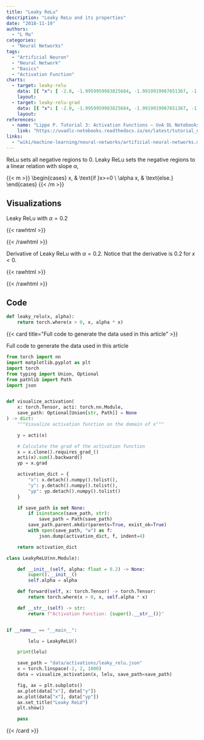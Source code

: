 ```yaml
---
title: "Leaky ReLu"
description: "Leaky ReLu and its properties"
date: "2018-11-19"
authors:
  - "L Ma"
categories:
  - "Neural Networks"
tags:
  - "Artificial Neuron"
  - "Neural Network"
  - "Basics"
  - "Activation Function"
charts:
  - target: leaky-relu
    data: [{ "x": [ -2.0, -1.9959959983825684, -1.9919919967651367, -1.987987995147705, -1.9839839935302734, -1.9799799919128418, -1.9759759902954102, -1.9719719886779785, -1.9679679870605469, -1.9639639854431152, -1.9599599838256836, -1.955955982208252, -1.9519519805908203, -1.9479479789733887, -1.943943977355957, -1.9399399757385254, -1.9359359741210938, -1.931931972503662, -1.9279279708862305, -1.9239239692687988, -1.9199199676513672, -1.9159159660339355, -1.911911964416504, -1.9079079627990723, -1.9039039611816406, -1.899899959564209, -1.8958959579467773, -1.8918919563293457, -1.887887954711914, -1.8838839530944824, -1.8798799514770508, -1.8758759498596191, -1.871871829032898, -1.8678678274154663, -1.8638638257980347, -1.859859824180603, -1.8558558225631714, -1.8518518209457397, -1.847847819328308, -1.8438438177108765, -1.8398398160934448, -1.8358358144760132, -1.8318318128585815, -1.82782781124115, -1.8238238096237183, -1.8198198080062866, -1.815815806388855, -1.8118118047714233, -1.8078078031539917, -1.80380380153656, -1.7997997999191284, -1.7957957983016968, -1.7917917966842651, -1.7877877950668335, -1.7837837934494019, -1.7797797918319702, -1.7757757902145386, -1.771771788597107, -1.7677677869796753, -1.7637637853622437, -1.759759783744812, -1.7557557821273804, -1.7517517805099487, -1.747747778892517, -1.7437437772750854, -1.7397397756576538, -1.7357357740402222, -1.7317317724227905, -1.7277277708053589, -1.7237237691879272, -1.7197197675704956, -1.715715765953064, -1.7117116451263428, -1.7077076435089111, -1.7037036418914795, -1.6996996402740479, -1.6956956386566162, -1.6916916370391846, -1.687687635421753, -1.6836836338043213, -1.6796796321868896, -1.675675630569458, -1.6716716289520264, -1.6676676273345947, -1.663663625717163, -1.6596596240997314, -1.6556556224822998, -1.6516516208648682, -1.6476476192474365, -1.6436436176300049, -1.6396396160125732, -1.6356356143951416, -1.63163161277771, -1.6276276111602783, -1.6236236095428467, -1.619619607925415, -1.6156156063079834, -1.6116116046905518, -1.6076076030731201, -1.6036036014556885, -1.5995995998382568, -1.5955955982208252, -1.5915915966033936, -1.587587594985962, -1.5835835933685303, -1.5795795917510986, -1.575575590133667, -1.5715715885162354, -1.5675675868988037, -1.563563585281372, -1.5595595836639404, -1.5555555820465088, -1.5515515804290771, -1.5475475788116455, -1.5435435771942139, -1.5395395755767822, -1.5355355739593506, -1.531531572341919, -1.5275275707244873, -1.5235235691070557, -1.519519567489624, -1.5155155658721924, -1.5115115642547607, -1.507507562637329, -1.5035035610198975, -1.4994995594024658, -1.4954955577850342, -1.4914915561676025, -1.487487554550171, -1.4834835529327393, -1.4794795513153076, -1.475475549697876, -1.4714715480804443, -1.4674675464630127, -1.463463544845581, -1.4594595432281494, -1.4554555416107178, -1.4514515399932861, -1.4474475383758545, -1.4434435367584229, -1.4394395351409912, -1.4354355335235596, -1.431431531906128, -1.4274275302886963, -1.423423409461975, -1.4194194078445435, -1.4154154062271118, -1.4114114046096802, -1.4074074029922485, -1.403403401374817, -1.3993993997573853, -1.3953953981399536, -1.391391396522522, -1.3873873949050903, -1.3833833932876587, -1.379379391670227, -1.3753753900527954, -1.3713713884353638, -1.3673673868179321, -1.3633633852005005, -1.3593593835830688, -1.3553553819656372, -1.3513513803482056, -1.347347378730774, -1.3433433771133423, -1.3393393754959106, -1.335335373878479, -1.3313313722610474, -1.3273272514343262, -1.3233232498168945, -1.319319248199463, -1.3153152465820312, -1.3113112449645996, -1.307307243347168, -1.3033032417297363, -1.2992992401123047, -1.295295238494873, -1.2912912368774414, -1.2872872352600098, -1.2832832336425781, -1.2792792320251465, -1.2752752304077148, -1.2712712287902832, -1.2672672271728516, -1.26326322555542, -1.2592592239379883, -1.2552552223205566, -1.251251220703125, -1.2472472190856934, -1.2432432174682617, -1.23923921585083, -1.2352352142333984, -1.2312312126159668, -1.2272272109985352, -1.2232232093811035, -1.2192192077636719, -1.2152152061462402, -1.2112112045288086, -1.207207202911377, -1.2032032012939453, -1.1991991996765137, -1.195195198059082, -1.1911911964416504, -1.1871871948242188, -1.183183193206787, -1.1791791915893555, -1.1751751899719238, -1.1711711883544922, -1.1671671867370605, -1.163163185119629, -1.1591591835021973, -1.1551551818847656, -1.151151180267334, -1.1471471786499023, -1.1431431770324707, -1.139139175415039, -1.1351351737976074, -1.1311311721801758, -1.1271271705627441, -1.1231231689453125, -1.1191191673278809, -1.1151151657104492, -1.1111111640930176, -1.107107162475586, -1.1031031608581543, -1.0990991592407227, -1.095095157623291, -1.0910911560058594, -1.0870871543884277, -1.083083152770996, -1.0790791511535645, -1.0750751495361328, -1.0710711479187012, -1.0670671463012695, -1.063063144683838, -1.0590591430664062, -1.0550551414489746, -1.051051139831543, -1.0470471382141113, -1.0430431365966797, -1.039039134979248, -1.0350351333618164, -1.0310311317443848, -1.0270271301269531, -1.0230231285095215, -1.0190191268920898, -1.0150151252746582, -1.0110111236572266, -1.0070070028305054, -1.0030030012130737, -0.9989989995956421, -0.9949949979782104, -0.9909909963607788, -0.9869869947433472, -0.9829829931259155, -0.9789789915084839, -0.9749749898910522, -0.9709709882736206, -0.966966986656189, -0.9629629850387573, -0.9589589834213257, -0.954954981803894, -0.9509509801864624, -0.9469469785690308, -0.9429429769515991, -0.9389389753341675, -0.9349349737167358, -0.9309309720993042, -0.9269269704818726, -0.9229229688644409, -0.9189189672470093, -0.9149149656295776, -0.910910964012146, -0.9069069623947144, -0.9029029607772827, -0.8988989591598511, -0.8948949575424194, -0.8908909559249878, -0.8868869543075562, -0.8828829526901245, -0.8788789510726929, -0.8748749494552612, -0.8708709478378296, -0.866866946220398, -0.8628629446029663, -0.8588589429855347, -0.854854941368103, -0.8508509397506714, -0.8468468189239502, -0.8428428173065186, -0.8388388156890869, -0.8348348140716553, -0.8308308124542236, -0.826826810836792, -0.8228228092193604, -0.8188188076019287, -0.8148148059844971, -0.8108108043670654, -0.8068068027496338, -0.8028028011322021, -0.7987987995147705, -0.7947947978973389, -0.7907907962799072, -0.7867867946624756, -0.782782793045044, -0.7787787914276123, -0.7747747898101807, -0.770770788192749, -0.7667667865753174, -0.7627627849578857, -0.7587587833404541, -0.7547547817230225, -0.7507507801055908, -0.7467467784881592, -0.7427427768707275, -0.7387387752532959, -0.7347347736358643, -0.7307307720184326, -0.726726770401001, -0.7227227687835693, -0.7187187671661377, -0.714714765548706, -0.7107107639312744, -0.7067067623138428, -0.7027027606964111, -0.6986987590789795, -0.6946947574615479, -0.6906907558441162, -0.6866867542266846, -0.6826827526092529, -0.6786787509918213, -0.6746747493743896, -0.670670747756958, -0.6666667461395264, -0.6626627445220947, -0.6586587429046631, -0.6546546220779419, -0.6506506204605103, -0.6466466188430786, -0.642642617225647, -0.6386386156082153, -0.6346346139907837, -0.630630612373352, -0.6266266107559204, -0.6226226091384888, -0.6186186075210571, -0.6146146059036255, -0.6106106042861938, -0.6066066026687622, -0.6026026010513306, -0.5985985994338989, -0.5945945978164673, -0.5905905961990356, -0.586586594581604, -0.5825825929641724, -0.5785785913467407, -0.5745745897293091, -0.5705705881118774, -0.5665665864944458, -0.5625625848770142, -0.5585585832595825, -0.5545545816421509, -0.5505505800247192, -0.5465465784072876, -0.542542576789856, -0.5385385751724243, -0.5345345735549927, -0.530530571937561, -0.5265265703201294, -0.5225225687026978, -0.5185185670852661, -0.5145145654678345, -0.5105105638504028, -0.5065065622329712, -0.5025025606155396, -0.4984985291957855, -0.49449455738067627, -0.49049055576324463, -0.486486554145813, -0.48248255252838135, -0.4784785509109497, -0.47447454929351807, -0.4704705476760864, -0.4664665162563324, -0.4624624252319336, -0.45845842361450195, -0.4544544219970703, -0.45045042037963867, -0.44644641876220703, -0.4424424171447754, -0.43843841552734375, -0.4344343841075897, -0.43043041229248047, -0.42642641067504883, -0.4224224090576172, -0.41841840744018555, -0.4144144058227539, -0.41041040420532227, -0.4064064025878906, -0.4024023711681366, -0.39839839935302734, -0.3943943977355957, -0.39039039611816406, -0.3863863945007324, -0.3823823928833008, -0.37837839126586914, -0.3743743896484375, -0.37037035822868347, -0.3663663864135742, -0.3623623847961426, -0.35835838317871094, -0.3543543815612793, -0.35035037994384766, -0.346346378326416, -0.3423423767089844, -0.33833834528923035, -0.3343343734741211, -0.33033037185668945, -0.3263263702392578, -0.32232236862182617, -0.31831836700439453, -0.3143143653869629, -0.31031036376953125, -0.3063063323497772, -0.30230236053466797, -0.29829835891723633, -0.2942943572998047, -0.29029035568237305, -0.2862863540649414, -0.28228235244750977, -0.2782783508300781, -0.2742743194103241, -0.27027034759521484, -0.2662663459777832, -0.26226234436035156, -0.2582583427429199, -0.2542543411254883, -0.25025033950805664, -0.2462463229894638, -0.24224232137203217, -0.23823821544647217, -0.23423421382904053, -0.2302302122116089, -0.22622621059417725, -0.2222221940755844, -0.21821819245815277, -0.21421419084072113, -0.2102101892232895, -0.20620620250701904, -0.2022022008895874, -0.19819819927215576, -0.19419419765472412, -0.1901901811361313, -0.18618617951869965, -0.182182177901268, -0.17817817628383636, -0.17417418956756592, -0.17017018795013428, -0.16616618633270264, -0.162162184715271, -0.15815816819667816, -0.15415416657924652, -0.15015016496181488, -0.14614616334438324, -0.1421421766281128, -0.13813817501068115, -0.1341341733932495, -0.13013017177581787, -0.12612615525722504, -0.1221221536397934, -0.11811815202236176, -0.11411415040493011, -0.11011016368865967, -0.10610616207122803, -0.10210215300321579, -0.09809815138578415, -0.09409414976835251, -0.09009014070034027, -0.08608613908290863, -0.08208213746547699, -0.07807815074920654, -0.0740741491317749, -0.07007014006376266, -0.06606613844633102, -0.062062136828899384, -0.058058131486177444, -0.054054126143455505, -0.050050124526023865, -0.04604601860046387, -0.04204201325774193, -0.03803801164031029, -0.03403400629758835, -0.03003000281751156, -0.02602599933743477, -0.02202199399471283, -0.01801799051463604, -0.014014005661010742, -0.010010002180933952, -0.006005997769534588, -0.0020019933581352234, 0.0020020101219415665, 0.006006013602018356, 0.010010018944740295, 0.014014022424817085, 0.018018007278442383, 0.022022010758519173, 0.026026014238595963, 0.0300300195813179, 0.03403402119874954, 0.03803802654147148, 0.04204203188419342, 0.04604603350162506, 0.05005002021789551, 0.05405402556061745, 0.05805802717804909, 0.06206203252077103, 0.06606603413820267, 0.0700700432062149, 0.07407404482364655, 0.07807804644107819, 0.08208215236663818, 0.08608615398406982, 0.09009016305208206, 0.0940941646695137, 0.09809816628694534, 0.10210217535495758, 0.10610617697238922, 0.11011017858982086, 0.11411416530609131, 0.11811816692352295, 0.12212217599153519, 0.12612617015838623, 0.13013018667697906, 0.1341341882944107, 0.13813818991184235, 0.142142191529274, 0.14614617824554443, 0.15015017986297607, 0.15415418148040771, 0.15815818309783936, 0.1621621996164322, 0.16616620123386383, 0.17017020285129547, 0.1741742044687271, 0.17817819118499756, 0.1821821928024292, 0.18618619441986084, 0.19019019603729248, 0.19419421255588531, 0.19819821417331696, 0.2022022157907486, 0.20620621740818024, 0.21021020412445068, 0.21421420574188232, 0.21821820735931396, 0.2222222089767456, 0.22622622549533844, 0.23023022711277008, 0.23423422873020172, 0.23823823034763336, 0.2422422170639038, 0.24624621868133545, 0.2502502202987671, 0.25425422191619873, 0.25825822353363037, 0.262262225151062, 0.26626622676849365, 0.2702702581882477, 0.2742743492126465, 0.2782783508300781, 0.28228235244750977, 0.2862863540649414, 0.29029035568237305, 0.2942943572998047, 0.29829835891723633, 0.30230239033699036, 0.3063063621520996, 0.31031036376953125, 0.3143143653869629, 0.31831836700439453, 0.32232236862182617, 0.3263263702392578, 0.33033037185668945, 0.3343344032764435, 0.33833837509155273, 0.3423423767089844, 0.346346378326416, 0.35035037994384766, 0.3543543815612793, 0.35835838317871094, 0.3623623847961426, 0.3663664162158966, 0.37037038803100586, 0.3743743896484375, 0.37837839126586914, 0.3823823928833008, 0.3863863945007324, 0.39039039611816406, 0.3943943977355957, 0.39839842915534973, 0.402402400970459, 0.4064064025878906, 0.41041040420532227, 0.4144144058227539, 0.41841840744018555, 0.4224224090576172, 0.42642641067504883, 0.43043044209480286, 0.4344344139099121, 0.43843841552734375, 0.4424424171447754, 0.44644641876220703, 0.45045042037963867, 0.4544544219970703, 0.45845842361450195, 0.462462455034256, 0.4664665460586548, 0.4704705476760864, 0.47447454929351807, 0.4784785509109497, 0.48248255252838135, 0.486486554145813, 0.49049055576324463, 0.49449458718299866, 0.4984985589981079, 0.5025025606155396, 0.5065065622329712, 0.5105105638504028, 0.5145145654678345, 0.5185185670852661, 0.5225225687026978, 0.5265265703201294, 0.530530571937561, 0.5345345735549927, 0.5385385751724243, 0.542542576789856, 0.5465465784072876, 0.5505505800247192, 0.5545545816421509, 0.5585585832595825, 0.5625625848770142, 0.5665665864944458, 0.5705705881118774, 0.5745745897293091, 0.5785785913467407, 0.5825825929641724, 0.586586594581604, 0.5905905961990356, 0.5945945978164673, 0.5985985994338989, 0.6026026010513306, 0.6066066026687622, 0.6106106042861938, 0.6146146059036255, 0.6186186075210571, 0.6226226091384888, 0.6266266107559204, 0.630630612373352, 0.6346346139907837, 0.6386386156082153, 0.642642617225647, 0.6466466188430786, 0.6506506204605103, 0.6546546220779419, 0.6586586236953735, 0.6626626253128052, 0.6666666269302368, 0.6706706285476685, 0.6746746301651001, 0.6786786317825317, 0.6826826333999634, 0.686686635017395, 0.6906907558441162, 0.6946947574615479, 0.6986987590789795, 0.7027027606964111, 0.7067067623138428, 0.7107107639312744, 0.714714765548706, 0.7187187671661377, 0.7227227687835693, 0.726726770401001, 0.7307307720184326, 0.7347347736358643, 0.7387387752532959, 0.7427427768707275, 0.7467467784881592, 0.7507507801055908, 0.7547547817230225, 0.7587587833404541, 0.7627627849578857, 0.7667667865753174, 0.770770788192749, 0.7747747898101807, 0.7787787914276123, 0.782782793045044, 0.7867867946624756, 0.7907907962799072, 0.7947947978973389, 0.7987987995147705, 0.8028028011322021, 0.8068068027496338, 0.8108108043670654, 0.8148148059844971, 0.8188188076019287, 0.8228228092193604, 0.826826810836792, 0.8308308124542236, 0.8348348140716553, 0.8388388156890869, 0.8428428173065186, 0.8468468189239502, 0.8508508205413818, 0.8548548221588135, 0.8588588237762451, 0.8628628253936768, 0.8668668270111084, 0.87087082862854, 0.8748748302459717, 0.8788788318634033, 0.8828829526901245, 0.8868869543075562, 0.8908909559249878, 0.8948949575424194, 0.8988989591598511, 0.9029029607772827, 0.9069069623947144, 0.910910964012146, 0.9149149656295776, 0.9189189672470093, 0.9229229688644409, 0.9269269704818726, 0.9309309720993042, 0.9349349737167358, 0.9389389753341675, 0.9429429769515991, 0.9469469785690308, 0.9509509801864624, 0.954954981803894, 0.9589589834213257, 0.9629629850387573, 0.966966986656189, 0.9709709882736206, 0.9749749898910522, 0.9789789915084839, 0.9829829931259155, 0.9869869947433472, 0.9909909963607788, 0.9949949979782104, 0.9989989995956421, 1.0030030012130737, 1.0070070028305054, 1.011011004447937, 1.0150150060653687, 1.0190190076828003, 1.023023009300232, 1.0270270109176636, 1.0310310125350952, 1.0350350141525269, 1.0390390157699585, 1.0430431365966797, 1.0470471382141113, 1.051051139831543, 1.0550551414489746, 1.0590591430664062, 1.063063144683838, 1.0670671463012695, 1.0710711479187012, 1.0750751495361328, 1.0790791511535645, 1.083083152770996, 1.0870871543884277, 1.0910911560058594, 1.095095157623291, 1.0990991592407227, 1.1031031608581543, 1.107107162475586, 1.1111111640930176, 1.1151151657104492, 1.1191191673278809, 1.1231231689453125, 1.1271271705627441, 1.1311311721801758, 1.1351351737976074, 1.139139175415039, 1.1431431770324707, 1.1471471786499023, 1.151151180267334, 1.1551551818847656, 1.1591591835021973, 1.163163185119629, 1.1671671867370605, 1.1711711883544922, 1.1751751899719238, 1.1791791915893555, 1.183183193206787, 1.1871871948242188, 1.1911911964416504, 1.195195198059082, 1.1991991996765137, 1.2032032012939453, 1.207207202911377, 1.2112112045288086, 1.2152152061462402, 1.2192192077636719, 1.2232232093811035, 1.2272272109985352, 1.2312312126159668, 1.2352352142333984, 1.23923921585083, 1.2432432174682617, 1.2472472190856934, 1.251251220703125, 1.2552552223205566, 1.2592592239379883, 1.26326322555542, 1.2672672271728516, 1.2712712287902832, 1.2752752304077148, 1.2792792320251465, 1.2832832336425781, 1.2872872352600098, 1.2912912368774414, 1.295295238494873, 1.2992992401123047, 1.3033032417297363, 1.307307243347168, 1.3113112449645996, 1.3153152465820312, 1.319319248199463, 1.3233232498168945, 1.3273272514343262, 1.3313312530517578, 1.3353352546691895, 1.339339256286621, 1.3433432579040527, 1.3473472595214844, 1.351351261138916, 1.3553552627563477, 1.3593592643737793, 1.3633633852005005, 1.3673673868179321, 1.3713713884353638, 1.3753753900527954, 1.379379391670227, 1.3833833932876587, 1.3873873949050903, 1.391391396522522, 1.3953953981399536, 1.3993993997573853, 1.403403401374817, 1.4074074029922485, 1.4114114046096802, 1.4154154062271118, 1.4194194078445435, 1.423423409461975, 1.4274274110794067, 1.4314314126968384, 1.43543541431427, 1.4394394159317017, 1.4434434175491333, 1.447447419166565, 1.4514514207839966, 1.4554554224014282, 1.4594595432281494, 1.463463544845581, 1.4674675464630127, 1.4714715480804443, 1.475475549697876, 1.4794795513153076, 1.4834835529327393, 1.487487554550171, 1.4914915561676025, 1.4954955577850342, 1.4994995594024658, 1.5035035610198975, 1.507507562637329, 1.5115115642547607, 1.5155155658721924, 1.519519567489624, 1.5235235691070557, 1.5275275707244873, 1.531531572341919, 1.5355355739593506, 1.5395395755767822, 1.5435435771942139, 1.5475475788116455, 1.5515515804290771, 1.5555555820465088, 1.5595595836639404, 1.563563585281372, 1.5675675868988037, 1.5715715885162354, 1.575575590133667, 1.5795795917510986, 1.5835835933685303, 1.587587594985962, 1.5915915966033936, 1.5955955982208252, 1.5995995998382568, 1.6036036014556885, 1.6076076030731201, 1.6116116046905518, 1.6156156063079834, 1.619619607925415, 1.6236236095428467, 1.6276276111602783, 1.63163161277771, 1.6356356143951416, 1.6396396160125732, 1.6436436176300049, 1.6476476192474365, 1.6516516208648682, 1.6556556224822998, 1.6596596240997314, 1.663663625717163, 1.6676676273345947, 1.6716716289520264, 1.675675630569458, 1.6796796321868896, 1.6836836338043213, 1.687687635421753, 1.6916916370391846, 1.6956956386566162, 1.6996996402740479, 1.7037036418914795, 1.7077076435089111, 1.7117116451263428, 1.7157156467437744, 1.719719648361206, 1.7237236499786377, 1.7277276515960693, 1.731731653213501, 1.7357356548309326, 1.7397396564483643, 1.743743658065796, 1.747747778892517, 1.7517517805099487, 1.7557557821273804, 1.759759783744812, 1.7637637853622437, 1.7677677869796753, 1.771771788597107, 1.7757757902145386, 1.7797797918319702, 1.7837837934494019, 1.7877877950668335, 1.7917917966842651, 1.7957957983016968, 1.7997997999191284, 1.80380380153656, 1.8078078031539917, 1.8118118047714233, 1.815815806388855, 1.8198198080062866, 1.8238238096237183, 1.82782781124115, 1.8318318128585815, 1.8358358144760132, 1.8398398160934448, 1.8438438177108765, 1.847847819328308, 1.8518518209457397, 1.8558558225631714, 1.859859824180603, 1.8638638257980347, 1.8678678274154663, 1.871871829032898, 1.8758758306503296, 1.8798798322677612, 1.8838838338851929, 1.8878878355026245, 1.8918918371200562, 1.8958958387374878, 1.8998998403549194, 1.903903841972351, 1.9079079627990723, 1.911911964416504, 1.9159159660339355, 1.9199199676513672, 1.9239239692687988, 1.9279279708862305, 1.931931972503662, 1.9359359741210938, 1.9399399757385254, 1.943943977355957, 1.9479479789733887, 1.9519519805908203, 1.955955982208252, 1.9599599838256836, 1.9639639854431152, 1.9679679870605469, 1.9719719886779785, 1.9759759902954102, 1.9799799919128418, 1.9839839935302734, 1.987987995147705, 1.9919919967651367, 1.9959959983825684, 2.0 ], "y": [ -0.4000000059604645, -0.3991992175579071, -0.39839839935302734, -0.39759761095046997, -0.3967967927455902, -0.39599600434303284, -0.39519521594047546, -0.3943943977355957, -0.39359360933303833, -0.39279279112815857, -0.3919920027256012, -0.3911912143230438, -0.39039039611816406, -0.3895896077156067, -0.38878878951072693, -0.38798800110816956, -0.3871872127056122, -0.3863863945007324, -0.38558560609817505, -0.3847847878932953, -0.3839839994907379, -0.38318321108818054, -0.3823823928833008, -0.3815816044807434, -0.38078078627586365, -0.3799799978733063, -0.3791792094707489, -0.37837839126586914, -0.37757760286331177, -0.376776784658432, -0.37597599625587463, -0.37517520785331726, -0.3743743598461151, -0.37357357144355774, -0.37277278304100037, -0.3719719648361206, -0.37117117643356323, -0.37037035822868347, -0.3695695698261261, -0.3687687814235687, -0.36796796321868896, -0.3671671748161316, -0.36636635661125183, -0.36556556820869446, -0.3647647798061371, -0.3639639616012573, -0.36316317319869995, -0.3623623549938202, -0.3615615665912628, -0.36076077818870544, -0.3599599599838257, -0.3591591715812683, -0.35835835337638855, -0.3575575649738312, -0.3567567765712738, -0.35595595836639404, -0.35515516996383667, -0.3543543517589569, -0.35355356335639954, -0.35275277495384216, -0.3519519567489624, -0.35115116834640503, -0.35035035014152527, -0.3495495617389679, -0.3487487733364105, -0.34794795513153076, -0.3471471667289734, -0.34634634852409363, -0.34554556012153625, -0.3447447717189789, -0.3439439535140991, -0.34314316511154175, -0.342342346906662, -0.3415415287017822, -0.34074074029922485, -0.3399399220943451, -0.3391391336917877, -0.33833834528923035, -0.3375375270843506, -0.3367367386817932, -0.33593592047691345, -0.3351351320743561, -0.3343343436717987, -0.33353352546691895, -0.3327327370643616, -0.3319319188594818, -0.33113113045692444, -0.33033034205436707, -0.3295295238494873, -0.32872873544692993, -0.32792791724205017, -0.3271271288394928, -0.3263263404369354, -0.32552552223205566, -0.3247247338294983, -0.32392391562461853, -0.32312312722206116, -0.3223223388195038, -0.321521520614624, -0.32072073221206665, -0.3199199140071869, -0.3191191256046295, -0.31831833720207214, -0.3175175189971924, -0.316716730594635, -0.31591591238975525, -0.3151151239871979, -0.3143143355846405, -0.31351351737976074, -0.31271272897720337, -0.3119119107723236, -0.31111112236976624, -0.31031033396720886, -0.3095095157623291, -0.30870872735977173, -0.30790790915489197, -0.3071071207523346, -0.3063063323497772, -0.30550551414489746, -0.3047047257423401, -0.3039039075374603, -0.30310311913490295, -0.3023023307323456, -0.3015015125274658, -0.30070072412490845, -0.2998999059200287, -0.2990991175174713, -0.29829832911491394, -0.2974975109100342, -0.2966967225074768, -0.29589590430259705, -0.2950951159000397, -0.2942943274974823, -0.29349350929260254, -0.29269272089004517, -0.2918919026851654, -0.29109111428260803, -0.29029032588005066, -0.2894895076751709, -0.2886887192726135, -0.28788790106773376, -0.2870871126651764, -0.286286324262619, -0.28548550605773926, -0.2846846878528595, -0.2838838994503021, -0.28308308124542236, -0.282282292842865, -0.28148147463798523, -0.28068068623542786, -0.2798798978328705, -0.2790790796279907, -0.27827829122543335, -0.2774774730205536, -0.2766766846179962, -0.27587589621543884, -0.2750750780105591, -0.2742742896080017, -0.27347347140312195, -0.2726726830005646, -0.2718718945980072, -0.27107107639312744, -0.27027028799057007, -0.2694694697856903, -0.26866868138313293, -0.26786789298057556, -0.2670670747756958, -0.2662662863731384, -0.26546546816825867, -0.2646646499633789, -0.26386386156082153, -0.2630630433559418, -0.2622622549533844, -0.261461466550827, -0.26066064834594727, -0.2598598599433899, -0.25905904173851013, -0.25825825333595276, -0.2574574649333954, -0.2566566467285156, -0.25585585832595825, -0.2550550401210785, -0.2542542517185211, -0.25345346331596375, -0.252652645111084, -0.2518518567085266, -0.25105103850364685, -0.2502502501010895, -0.2494494467973709, -0.24864864349365234, -0.24784784018993378, -0.2470470517873764, -0.24624624848365784, -0.24544544517993927, -0.2446446418762207, -0.24384383857250214, -0.24304305016994476, -0.2422422468662262, -0.24144144356250763, -0.24064064025878906, -0.2398398369550705, -0.23903904855251312, -0.23823824524879456, -0.237437441945076, -0.23663663864135742, -0.23583583533763885, -0.23503504693508148, -0.23423424363136292, -0.23343344032764435, -0.23263263702392578, -0.23183183372020721, -0.23103104531764984, -0.23023024201393127, -0.2294294387102127, -0.22862863540649414, -0.22782783210277557, -0.2270270437002182, -0.22622624039649963, -0.22542543709278107, -0.2246246337890625, -0.22382383048534393, -0.22302304208278656, -0.222222238779068, -0.22142143547534943, -0.22062063217163086, -0.2198198288679123, -0.21901904046535492, -0.21821823716163635, -0.21741743385791779, -0.21661663055419922, -0.21581582725048065, -0.21501503884792328, -0.2142142355442047, -0.21341343224048615, -0.21261262893676758, -0.211811825633049, -0.21101103723049164, -0.21021023392677307, -0.2094094306230545, -0.20860862731933594, -0.20780782401561737, -0.20700703561306, -0.20620623230934143, -0.20540542900562286, -0.2046046257019043, -0.20380382239818573, -0.20300303399562836, -0.2022022306919098, -0.20140139758586884, -0.20060060918331146, -0.1997998058795929, -0.19899900257587433, -0.19819819927215576, -0.1973973959684372, -0.19659660756587982, -0.19579580426216125, -0.1949950009584427, -0.19419419765472412, -0.19339339435100555, -0.19259260594844818, -0.19179180264472961, -0.19099099934101105, -0.19019019603729248, -0.1893893927335739, -0.18858860433101654, -0.18778780102729797, -0.1869869977235794, -0.18618619441986084, -0.18538539111614227, -0.1845846027135849, -0.18378379940986633, -0.18298299610614777, -0.1821821928024292, -0.18138138949871063, -0.18058060109615326, -0.1797797977924347, -0.17897899448871613, -0.17817819118499756, -0.177377387881279, -0.17657659947872162, -0.17577579617500305, -0.17497499287128448, -0.17417418956756592, -0.17337338626384735, -0.17257259786128998, -0.1717717945575714, -0.17097099125385284, -0.17017018795013428, -0.16936936974525452, -0.16856856644153595, -0.16776776313781738, -0.16696695983409882, -0.16616617143154144, -0.16536536812782288, -0.1645645648241043, -0.16376376152038574, -0.16296295821666718, -0.1621621698141098, -0.16136136651039124, -0.16056056320667267, -0.1597597599029541, -0.15895895659923553, -0.15815816819667816, -0.1573573648929596, -0.15655656158924103, -0.15575575828552246, -0.1549549549818039, -0.15415416657924652, -0.15335336327552795, -0.1525525599718094, -0.15175175666809082, -0.15095095336437225, -0.15015016496181488, -0.1493493616580963, -0.14854855835437775, -0.14774775505065918, -0.1469469517469406, -0.14614616334438324, -0.14534536004066467, -0.1445445567369461, -0.14374375343322754, -0.14294295012950897, -0.1421421617269516, -0.14134135842323303, -0.14054055511951447, -0.1397397518157959, -0.13893894851207733, -0.13813816010951996, -0.1373373568058014, -0.13653655350208282, -0.13573575019836426, -0.1349349468946457, -0.13413415849208832, -0.13333335518836975, -0.13253255188465118, -0.13173174858093262, -0.13093093037605286, -0.1301301270723343, -0.12932932376861572, -0.12852852046489716, -0.12772773206233978, -0.12692692875862122, -0.12612612545490265, -0.12532532215118408, -0.12452452629804611, -0.12372372299432755, -0.12292291969060898, -0.12212212383747101, -0.12132132053375244, -0.12052052468061447, -0.1197197213768959, -0.11891891807317734, -0.11811812222003937, -0.1173173189163208, -0.11651652306318283, -0.11571571975946426, -0.1149149164557457, -0.11411412060260773, -0.11331331729888916, -0.11251252144575119, -0.11171171814203262, -0.11091091483831406, -0.11011011898517609, -0.10930931568145752, -0.10850851982831955, -0.10770771652460098, -0.10690691322088242, -0.10610611736774445, -0.10530531406402588, -0.10450451821088791, -0.10370371490716934, -0.10290291160345078, -0.1021021157503128, -0.10130131244659424, -0.10050051659345627, -0.0996997058391571, -0.09889890998601913, -0.09809811413288116, -0.0972973108291626, -0.09649651497602463, -0.09569571167230606, -0.0948949083685875, -0.09409411251544952, -0.09329330176115036, -0.0924924835562706, -0.09169168770313263, -0.09089088439941406, -0.09009008854627609, -0.08928928524255753, -0.08848848193883896, -0.08768768608570099, -0.08688687533140182, -0.08608608692884445, -0.08528528362512589, -0.08448448032140732, -0.08368368446826935, -0.08288288116455078, -0.08208208531141281, -0.08128128200769424, -0.08048047870397568, -0.07967968285083771, -0.07887887954711914, -0.07807808369398117, -0.0772772803902626, -0.07647647708654404, -0.07567568123340607, -0.0748748779296875, -0.07407407462596893, -0.07327327877283096, -0.0724724754691124, -0.07167167961597443, -0.07087087631225586, -0.07007008045911789, -0.06926927715539932, -0.06846847385168076, -0.06766767054796219, -0.06686687469482422, -0.06606607884168625, -0.06526527553796768, -0.06446447223424911, -0.06366367638111115, -0.06286287307739258, -0.06206207349896431, -0.061261266469955444, -0.06046047434210777, -0.059659671038389206, -0.05885887145996094, -0.05805807188153267, -0.0572572723031044, -0.05645647272467613, -0.055655669420957565, -0.054854866117239, -0.05405407026410103, -0.05325327068567276, -0.05245247110724449, -0.051651667803525925, -0.050850868225097656, -0.05005006864666939, -0.04924926534295082, -0.04844846576452255, -0.04764764383435249, -0.046846844255924225, -0.046046044677495956, -0.04524524137377739, -0.04444443807005882, -0.043643638491630554, -0.042842838913202286, -0.04204203933477402, -0.04124123975634575, -0.04044044017791748, -0.03963964059948921, -0.038838841021060944, -0.03803803771734238, -0.03723723813891411, -0.03643643483519554, -0.03563563525676727, -0.0348348394036293, -0.034034039825201035, -0.03323323652148247, -0.0324324369430542, -0.03163163363933563, -0.030830834060907364, -0.030030032619833946, -0.029229233041405678, -0.02842843532562256, -0.02762763574719429, -0.026826834306120872, -0.026026034727692604, -0.025225231423974037, -0.02442443184554577, -0.02362363040447235, -0.022822830826044083, -0.022022033110260963, -0.021221233531832695, -0.020420430228114128, -0.01961963064968586, -0.01881883107125759, -0.018018027767539024, -0.017217228189110756, -0.016416428610682487, -0.015615629963576794, -0.014814830385148525, -0.014014028012752533, -0.01321322750300169, -0.012412427924573421, -0.011611626483500004, -0.010810825042426586, -0.010010025463998318, -0.009209203533828259, -0.008408403024077415, -0.007607602514326572, -0.006806801538914442, -0.006006000563502312, -0.005205200053751469, -0.004404399078339338, -0.003603598102927208, -0.0028028010856360197, -0.0020020005758851767, -0.0012011996004730463, -0.00040039868326857686, 0.0020020101219415665, 0.006006013602018356, 0.010010018944740295, 0.014014022424817085, 0.018018007278442383, 0.022022010758519173, 0.026026014238595963, 0.0300300195813179, 0.03403402119874954, 0.03803802654147148, 0.04204203188419342, 0.04604603350162506, 0.05005002021789551, 0.05405402556061745, 0.05805802717804909, 0.06206203252077103, 0.06606603413820267, 0.0700700432062149, 0.07407404482364655, 0.07807804644107819, 0.08208215236663818, 0.08608615398406982, 0.09009016305208206, 0.0940941646695137, 0.09809816628694534, 0.10210217535495758, 0.10610617697238922, 0.11011017858982086, 0.11411416530609131, 0.11811816692352295, 0.12212217599153519, 0.12612617015838623, 0.13013018667697906, 0.1341341882944107, 0.13813818991184235, 0.142142191529274, 0.14614617824554443, 0.15015017986297607, 0.15415418148040771, 0.15815818309783936, 0.1621621996164322, 0.16616620123386383, 0.17017020285129547, 0.1741742044687271, 0.17817819118499756, 0.1821821928024292, 0.18618619441986084, 0.19019019603729248, 0.19419421255588531, 0.19819821417331696, 0.2022022157907486, 0.20620621740818024, 0.21021020412445068, 0.21421420574188232, 0.21821820735931396, 0.2222222089767456, 0.22622622549533844, 0.23023022711277008, 0.23423422873020172, 0.23823823034763336, 0.2422422170639038, 0.24624621868133545, 0.2502502202987671, 0.25425422191619873, 0.25825822353363037, 0.262262225151062, 0.26626622676849365, 0.2702702581882477, 0.2742743492126465, 0.2782783508300781, 0.28228235244750977, 0.2862863540649414, 0.29029035568237305, 0.2942943572998047, 0.29829835891723633, 0.30230239033699036, 0.3063063621520996, 0.31031036376953125, 0.3143143653869629, 0.31831836700439453, 0.32232236862182617, 0.3263263702392578, 0.33033037185668945, 0.3343344032764435, 0.33833837509155273, 0.3423423767089844, 0.346346378326416, 0.35035037994384766, 0.3543543815612793, 0.35835838317871094, 0.3623623847961426, 0.3663664162158966, 0.37037038803100586, 0.3743743896484375, 0.37837839126586914, 0.3823823928833008, 0.3863863945007324, 0.39039039611816406, 0.3943943977355957, 0.39839842915534973, 0.402402400970459, 0.4064064025878906, 0.41041040420532227, 0.4144144058227539, 0.41841840744018555, 0.4224224090576172, 0.42642641067504883, 0.43043044209480286, 0.4344344139099121, 0.43843841552734375, 0.4424424171447754, 0.44644641876220703, 0.45045042037963867, 0.4544544219970703, 0.45845842361450195, 0.462462455034256, 0.4664665460586548, 0.4704705476760864, 0.47447454929351807, 0.4784785509109497, 0.48248255252838135, 0.486486554145813, 0.49049055576324463, 0.49449458718299866, 0.4984985589981079, 0.5025025606155396, 0.5065065622329712, 0.5105105638504028, 0.5145145654678345, 0.5185185670852661, 0.5225225687026978, 0.5265265703201294, 0.530530571937561, 0.5345345735549927, 0.5385385751724243, 0.542542576789856, 0.5465465784072876, 0.5505505800247192, 0.5545545816421509, 0.5585585832595825, 0.5625625848770142, 0.5665665864944458, 0.5705705881118774, 0.5745745897293091, 0.5785785913467407, 0.5825825929641724, 0.586586594581604, 0.5905905961990356, 0.5945945978164673, 0.5985985994338989, 0.6026026010513306, 0.6066066026687622, 0.6106106042861938, 0.6146146059036255, 0.6186186075210571, 0.6226226091384888, 0.6266266107559204, 0.630630612373352, 0.6346346139907837, 0.6386386156082153, 0.642642617225647, 0.6466466188430786, 0.6506506204605103, 0.6546546220779419, 0.6586586236953735, 0.6626626253128052, 0.6666666269302368, 0.6706706285476685, 0.6746746301651001, 0.6786786317825317, 0.6826826333999634, 0.686686635017395, 0.6906907558441162, 0.6946947574615479, 0.6986987590789795, 0.7027027606964111, 0.7067067623138428, 0.7107107639312744, 0.714714765548706, 0.7187187671661377, 0.7227227687835693, 0.726726770401001, 0.7307307720184326, 0.7347347736358643, 0.7387387752532959, 0.7427427768707275, 0.7467467784881592, 0.7507507801055908, 0.7547547817230225, 0.7587587833404541, 0.7627627849578857, 0.7667667865753174, 0.770770788192749, 0.7747747898101807, 0.7787787914276123, 0.782782793045044, 0.7867867946624756, 0.7907907962799072, 0.7947947978973389, 0.7987987995147705, 0.8028028011322021, 0.8068068027496338, 0.8108108043670654, 0.8148148059844971, 0.8188188076019287, 0.8228228092193604, 0.826826810836792, 0.8308308124542236, 0.8348348140716553, 0.8388388156890869, 0.8428428173065186, 0.8468468189239502, 0.8508508205413818, 0.8548548221588135, 0.8588588237762451, 0.8628628253936768, 0.8668668270111084, 0.87087082862854, 0.8748748302459717, 0.8788788318634033, 0.8828829526901245, 0.8868869543075562, 0.8908909559249878, 0.8948949575424194, 0.8988989591598511, 0.9029029607772827, 0.9069069623947144, 0.910910964012146, 0.9149149656295776, 0.9189189672470093, 0.9229229688644409, 0.9269269704818726, 0.9309309720993042, 0.9349349737167358, 0.9389389753341675, 0.9429429769515991, 0.9469469785690308, 0.9509509801864624, 0.954954981803894, 0.9589589834213257, 0.9629629850387573, 0.966966986656189, 0.9709709882736206, 0.9749749898910522, 0.9789789915084839, 0.9829829931259155, 0.9869869947433472, 0.9909909963607788, 0.9949949979782104, 0.9989989995956421, 1.0030030012130737, 1.0070070028305054, 1.011011004447937, 1.0150150060653687, 1.0190190076828003, 1.023023009300232, 1.0270270109176636, 1.0310310125350952, 1.0350350141525269, 1.0390390157699585, 1.0430431365966797, 1.0470471382141113, 1.051051139831543, 1.0550551414489746, 1.0590591430664062, 1.063063144683838, 1.0670671463012695, 1.0710711479187012, 1.0750751495361328, 1.0790791511535645, 1.083083152770996, 1.0870871543884277, 1.0910911560058594, 1.095095157623291, 1.0990991592407227, 1.1031031608581543, 1.107107162475586, 1.1111111640930176, 1.1151151657104492, 1.1191191673278809, 1.1231231689453125, 1.1271271705627441, 1.1311311721801758, 1.1351351737976074, 1.139139175415039, 1.1431431770324707, 1.1471471786499023, 1.151151180267334, 1.1551551818847656, 1.1591591835021973, 1.163163185119629, 1.1671671867370605, 1.1711711883544922, 1.1751751899719238, 1.1791791915893555, 1.183183193206787, 1.1871871948242188, 1.1911911964416504, 1.195195198059082, 1.1991991996765137, 1.2032032012939453, 1.207207202911377, 1.2112112045288086, 1.2152152061462402, 1.2192192077636719, 1.2232232093811035, 1.2272272109985352, 1.2312312126159668, 1.2352352142333984, 1.23923921585083, 1.2432432174682617, 1.2472472190856934, 1.251251220703125, 1.2552552223205566, 1.2592592239379883, 1.26326322555542, 1.2672672271728516, 1.2712712287902832, 1.2752752304077148, 1.2792792320251465, 1.2832832336425781, 1.2872872352600098, 1.2912912368774414, 1.295295238494873, 1.2992992401123047, 1.3033032417297363, 1.307307243347168, 1.3113112449645996, 1.3153152465820312, 1.319319248199463, 1.3233232498168945, 1.3273272514343262, 1.3313312530517578, 1.3353352546691895, 1.339339256286621, 1.3433432579040527, 1.3473472595214844, 1.351351261138916, 1.3553552627563477, 1.3593592643737793, 1.3633633852005005, 1.3673673868179321, 1.3713713884353638, 1.3753753900527954, 1.379379391670227, 1.3833833932876587, 1.3873873949050903, 1.391391396522522, 1.3953953981399536, 1.3993993997573853, 1.403403401374817, 1.4074074029922485, 1.4114114046096802, 1.4154154062271118, 1.4194194078445435, 1.423423409461975, 1.4274274110794067, 1.4314314126968384, 1.43543541431427, 1.4394394159317017, 1.4434434175491333, 1.447447419166565, 1.4514514207839966, 1.4554554224014282, 1.4594595432281494, 1.463463544845581, 1.4674675464630127, 1.4714715480804443, 1.475475549697876, 1.4794795513153076, 1.4834835529327393, 1.487487554550171, 1.4914915561676025, 1.4954955577850342, 1.4994995594024658, 1.5035035610198975, 1.507507562637329, 1.5115115642547607, 1.5155155658721924, 1.519519567489624, 1.5235235691070557, 1.5275275707244873, 1.531531572341919, 1.5355355739593506, 1.5395395755767822, 1.5435435771942139, 1.5475475788116455, 1.5515515804290771, 1.5555555820465088, 1.5595595836639404, 1.563563585281372, 1.5675675868988037, 1.5715715885162354, 1.575575590133667, 1.5795795917510986, 1.5835835933685303, 1.587587594985962, 1.5915915966033936, 1.5955955982208252, 1.5995995998382568, 1.6036036014556885, 1.6076076030731201, 1.6116116046905518, 1.6156156063079834, 1.619619607925415, 1.6236236095428467, 1.6276276111602783, 1.63163161277771, 1.6356356143951416, 1.6396396160125732, 1.6436436176300049, 1.6476476192474365, 1.6516516208648682, 1.6556556224822998, 1.6596596240997314, 1.663663625717163, 1.6676676273345947, 1.6716716289520264, 1.675675630569458, 1.6796796321868896, 1.6836836338043213, 1.687687635421753, 1.6916916370391846, 1.6956956386566162, 1.6996996402740479, 1.7037036418914795, 1.7077076435089111, 1.7117116451263428, 1.7157156467437744, 1.719719648361206, 1.7237236499786377, 1.7277276515960693, 1.731731653213501, 1.7357356548309326, 1.7397396564483643, 1.743743658065796, 1.747747778892517, 1.7517517805099487, 1.7557557821273804, 1.759759783744812, 1.7637637853622437, 1.7677677869796753, 1.771771788597107, 1.7757757902145386, 1.7797797918319702, 1.7837837934494019, 1.7877877950668335, 1.7917917966842651, 1.7957957983016968, 1.7997997999191284, 1.80380380153656, 1.8078078031539917, 1.8118118047714233, 1.815815806388855, 1.8198198080062866, 1.8238238096237183, 1.82782781124115, 1.8318318128585815, 1.8358358144760132, 1.8398398160934448, 1.8438438177108765, 1.847847819328308, 1.8518518209457397, 1.8558558225631714, 1.859859824180603, 1.8638638257980347, 1.8678678274154663, 1.871871829032898, 1.8758758306503296, 1.8798798322677612, 1.8838838338851929, 1.8878878355026245, 1.8918918371200562, 1.8958958387374878, 1.8998998403549194, 1.903903841972351, 1.9079079627990723, 1.911911964416504, 1.9159159660339355, 1.9199199676513672, 1.9239239692687988, 1.9279279708862305, 1.931931972503662, 1.9359359741210938, 1.9399399757385254, 1.943943977355957, 1.9479479789733887, 1.9519519805908203, 1.955955982208252, 1.9599599838256836, 1.9639639854431152, 1.9679679870605469, 1.9719719886779785, 1.9759759902954102, 1.9799799919128418, 1.9839839935302734, 1.987987995147705, 1.9919919967651367, 1.9959959983825684, 2.0 ] }]
    layout:
  - target: leaky-relu-grad
    data: [{ "x": [ -2.0, -1.9959959983825684, -1.9919919967651367, -1.987987995147705, -1.9839839935302734, -1.9799799919128418, -1.9759759902954102, -1.9719719886779785, -1.9679679870605469, -1.9639639854431152, -1.9599599838256836, -1.955955982208252, -1.9519519805908203, -1.9479479789733887, -1.943943977355957, -1.9399399757385254, -1.9359359741210938, -1.931931972503662, -1.9279279708862305, -1.9239239692687988, -1.9199199676513672, -1.9159159660339355, -1.911911964416504, -1.9079079627990723, -1.9039039611816406, -1.899899959564209, -1.8958959579467773, -1.8918919563293457, -1.887887954711914, -1.8838839530944824, -1.8798799514770508, -1.8758759498596191, -1.871871829032898, -1.8678678274154663, -1.8638638257980347, -1.859859824180603, -1.8558558225631714, -1.8518518209457397, -1.847847819328308, -1.8438438177108765, -1.8398398160934448, -1.8358358144760132, -1.8318318128585815, -1.82782781124115, -1.8238238096237183, -1.8198198080062866, -1.815815806388855, -1.8118118047714233, -1.8078078031539917, -1.80380380153656, -1.7997997999191284, -1.7957957983016968, -1.7917917966842651, -1.7877877950668335, -1.7837837934494019, -1.7797797918319702, -1.7757757902145386, -1.771771788597107, -1.7677677869796753, -1.7637637853622437, -1.759759783744812, -1.7557557821273804, -1.7517517805099487, -1.747747778892517, -1.7437437772750854, -1.7397397756576538, -1.7357357740402222, -1.7317317724227905, -1.7277277708053589, -1.7237237691879272, -1.7197197675704956, -1.715715765953064, -1.7117116451263428, -1.7077076435089111, -1.7037036418914795, -1.6996996402740479, -1.6956956386566162, -1.6916916370391846, -1.687687635421753, -1.6836836338043213, -1.6796796321868896, -1.675675630569458, -1.6716716289520264, -1.6676676273345947, -1.663663625717163, -1.6596596240997314, -1.6556556224822998, -1.6516516208648682, -1.6476476192474365, -1.6436436176300049, -1.6396396160125732, -1.6356356143951416, -1.63163161277771, -1.6276276111602783, -1.6236236095428467, -1.619619607925415, -1.6156156063079834, -1.6116116046905518, -1.6076076030731201, -1.6036036014556885, -1.5995995998382568, -1.5955955982208252, -1.5915915966033936, -1.587587594985962, -1.5835835933685303, -1.5795795917510986, -1.575575590133667, -1.5715715885162354, -1.5675675868988037, -1.563563585281372, -1.5595595836639404, -1.5555555820465088, -1.5515515804290771, -1.5475475788116455, -1.5435435771942139, -1.5395395755767822, -1.5355355739593506, -1.531531572341919, -1.5275275707244873, -1.5235235691070557, -1.519519567489624, -1.5155155658721924, -1.5115115642547607, -1.507507562637329, -1.5035035610198975, -1.4994995594024658, -1.4954955577850342, -1.4914915561676025, -1.487487554550171, -1.4834835529327393, -1.4794795513153076, -1.475475549697876, -1.4714715480804443, -1.4674675464630127, -1.463463544845581, -1.4594595432281494, -1.4554555416107178, -1.4514515399932861, -1.4474475383758545, -1.4434435367584229, -1.4394395351409912, -1.4354355335235596, -1.431431531906128, -1.4274275302886963, -1.423423409461975, -1.4194194078445435, -1.4154154062271118, -1.4114114046096802, -1.4074074029922485, -1.403403401374817, -1.3993993997573853, -1.3953953981399536, -1.391391396522522, -1.3873873949050903, -1.3833833932876587, -1.379379391670227, -1.3753753900527954, -1.3713713884353638, -1.3673673868179321, -1.3633633852005005, -1.3593593835830688, -1.3553553819656372, -1.3513513803482056, -1.347347378730774, -1.3433433771133423, -1.3393393754959106, -1.335335373878479, -1.3313313722610474, -1.3273272514343262, -1.3233232498168945, -1.319319248199463, -1.3153152465820312, -1.3113112449645996, -1.307307243347168, -1.3033032417297363, -1.2992992401123047, -1.295295238494873, -1.2912912368774414, -1.2872872352600098, -1.2832832336425781, -1.2792792320251465, -1.2752752304077148, -1.2712712287902832, -1.2672672271728516, -1.26326322555542, -1.2592592239379883, -1.2552552223205566, -1.251251220703125, -1.2472472190856934, -1.2432432174682617, -1.23923921585083, -1.2352352142333984, -1.2312312126159668, -1.2272272109985352, -1.2232232093811035, -1.2192192077636719, -1.2152152061462402, -1.2112112045288086, -1.207207202911377, -1.2032032012939453, -1.1991991996765137, -1.195195198059082, -1.1911911964416504, -1.1871871948242188, -1.183183193206787, -1.1791791915893555, -1.1751751899719238, -1.1711711883544922, -1.1671671867370605, -1.163163185119629, -1.1591591835021973, -1.1551551818847656, -1.151151180267334, -1.1471471786499023, -1.1431431770324707, -1.139139175415039, -1.1351351737976074, -1.1311311721801758, -1.1271271705627441, -1.1231231689453125, -1.1191191673278809, -1.1151151657104492, -1.1111111640930176, -1.107107162475586, -1.1031031608581543, -1.0990991592407227, -1.095095157623291, -1.0910911560058594, -1.0870871543884277, -1.083083152770996, -1.0790791511535645, -1.0750751495361328, -1.0710711479187012, -1.0670671463012695, -1.063063144683838, -1.0590591430664062, -1.0550551414489746, -1.051051139831543, -1.0470471382141113, -1.0430431365966797, -1.039039134979248, -1.0350351333618164, -1.0310311317443848, -1.0270271301269531, -1.0230231285095215, -1.0190191268920898, -1.0150151252746582, -1.0110111236572266, -1.0070070028305054, -1.0030030012130737, -0.9989989995956421, -0.9949949979782104, -0.9909909963607788, -0.9869869947433472, -0.9829829931259155, -0.9789789915084839, -0.9749749898910522, -0.9709709882736206, -0.966966986656189, -0.9629629850387573, -0.9589589834213257, -0.954954981803894, -0.9509509801864624, -0.9469469785690308, -0.9429429769515991, -0.9389389753341675, -0.9349349737167358, -0.9309309720993042, -0.9269269704818726, -0.9229229688644409, -0.9189189672470093, -0.9149149656295776, -0.910910964012146, -0.9069069623947144, -0.9029029607772827, -0.8988989591598511, -0.8948949575424194, -0.8908909559249878, -0.8868869543075562, -0.8828829526901245, -0.8788789510726929, -0.8748749494552612, -0.8708709478378296, -0.866866946220398, -0.8628629446029663, -0.8588589429855347, -0.854854941368103, -0.8508509397506714, -0.8468468189239502, -0.8428428173065186, -0.8388388156890869, -0.8348348140716553, -0.8308308124542236, -0.826826810836792, -0.8228228092193604, -0.8188188076019287, -0.8148148059844971, -0.8108108043670654, -0.8068068027496338, -0.8028028011322021, -0.7987987995147705, -0.7947947978973389, -0.7907907962799072, -0.7867867946624756, -0.782782793045044, -0.7787787914276123, -0.7747747898101807, -0.770770788192749, -0.7667667865753174, -0.7627627849578857, -0.7587587833404541, -0.7547547817230225, -0.7507507801055908, -0.7467467784881592, -0.7427427768707275, -0.7387387752532959, -0.7347347736358643, -0.7307307720184326, -0.726726770401001, -0.7227227687835693, -0.7187187671661377, -0.714714765548706, -0.7107107639312744, -0.7067067623138428, -0.7027027606964111, -0.6986987590789795, -0.6946947574615479, -0.6906907558441162, -0.6866867542266846, -0.6826827526092529, -0.6786787509918213, -0.6746747493743896, -0.670670747756958, -0.6666667461395264, -0.6626627445220947, -0.6586587429046631, -0.6546546220779419, -0.6506506204605103, -0.6466466188430786, -0.642642617225647, -0.6386386156082153, -0.6346346139907837, -0.630630612373352, -0.6266266107559204, -0.6226226091384888, -0.6186186075210571, -0.6146146059036255, -0.6106106042861938, -0.6066066026687622, -0.6026026010513306, -0.5985985994338989, -0.5945945978164673, -0.5905905961990356, -0.586586594581604, -0.5825825929641724, -0.5785785913467407, -0.5745745897293091, -0.5705705881118774, -0.5665665864944458, -0.5625625848770142, -0.5585585832595825, -0.5545545816421509, -0.5505505800247192, -0.5465465784072876, -0.542542576789856, -0.5385385751724243, -0.5345345735549927, -0.530530571937561, -0.5265265703201294, -0.5225225687026978, -0.5185185670852661, -0.5145145654678345, -0.5105105638504028, -0.5065065622329712, -0.5025025606155396, -0.4984985291957855, -0.49449455738067627, -0.49049055576324463, -0.486486554145813, -0.48248255252838135, -0.4784785509109497, -0.47447454929351807, -0.4704705476760864, -0.4664665162563324, -0.4624624252319336, -0.45845842361450195, -0.4544544219970703, -0.45045042037963867, -0.44644641876220703, -0.4424424171447754, -0.43843841552734375, -0.4344343841075897, -0.43043041229248047, -0.42642641067504883, -0.4224224090576172, -0.41841840744018555, -0.4144144058227539, -0.41041040420532227, -0.4064064025878906, -0.4024023711681366, -0.39839839935302734, -0.3943943977355957, -0.39039039611816406, -0.3863863945007324, -0.3823823928833008, -0.37837839126586914, -0.3743743896484375, -0.37037035822868347, -0.3663663864135742, -0.3623623847961426, -0.35835838317871094, -0.3543543815612793, -0.35035037994384766, -0.346346378326416, -0.3423423767089844, -0.33833834528923035, -0.3343343734741211, -0.33033037185668945, -0.3263263702392578, -0.32232236862182617, -0.31831836700439453, -0.3143143653869629, -0.31031036376953125, -0.3063063323497772, -0.30230236053466797, -0.29829835891723633, -0.2942943572998047, -0.29029035568237305, -0.2862863540649414, -0.28228235244750977, -0.2782783508300781, -0.2742743194103241, -0.27027034759521484, -0.2662663459777832, -0.26226234436035156, -0.2582583427429199, -0.2542543411254883, -0.25025033950805664, -0.2462463229894638, -0.24224232137203217, -0.23823821544647217, -0.23423421382904053, -0.2302302122116089, -0.22622621059417725, -0.2222221940755844, -0.21821819245815277, -0.21421419084072113, -0.2102101892232895, -0.20620620250701904, -0.2022022008895874, -0.19819819927215576, -0.19419419765472412, -0.1901901811361313, -0.18618617951869965, -0.182182177901268, -0.17817817628383636, -0.17417418956756592, -0.17017018795013428, -0.16616618633270264, -0.162162184715271, -0.15815816819667816, -0.15415416657924652, -0.15015016496181488, -0.14614616334438324, -0.1421421766281128, -0.13813817501068115, -0.1341341733932495, -0.13013017177581787, -0.12612615525722504, -0.1221221536397934, -0.11811815202236176, -0.11411415040493011, -0.11011016368865967, -0.10610616207122803, -0.10210215300321579, -0.09809815138578415, -0.09409414976835251, -0.09009014070034027, -0.08608613908290863, -0.08208213746547699, -0.07807815074920654, -0.0740741491317749, -0.07007014006376266, -0.06606613844633102, -0.062062136828899384, -0.058058131486177444, -0.054054126143455505, -0.050050124526023865, -0.04604601860046387, -0.04204201325774193, -0.03803801164031029, -0.03403400629758835, -0.03003000281751156, -0.02602599933743477, -0.02202199399471283, -0.01801799051463604, -0.014014005661010742, -0.010010002180933952, -0.006005997769534588, -0.0020019933581352234, 0.0020020101219415665, 0.006006013602018356, 0.010010018944740295, 0.014014022424817085, 0.018018007278442383, 0.022022010758519173, 0.026026014238595963, 0.0300300195813179, 0.03403402119874954, 0.03803802654147148, 0.04204203188419342, 0.04604603350162506, 0.05005002021789551, 0.05405402556061745, 0.05805802717804909, 0.06206203252077103, 0.06606603413820267, 0.0700700432062149, 0.07407404482364655, 0.07807804644107819, 0.08208215236663818, 0.08608615398406982, 0.09009016305208206, 0.0940941646695137, 0.09809816628694534, 0.10210217535495758, 0.10610617697238922, 0.11011017858982086, 0.11411416530609131, 0.11811816692352295, 0.12212217599153519, 0.12612617015838623, 0.13013018667697906, 0.1341341882944107, 0.13813818991184235, 0.142142191529274, 0.14614617824554443, 0.15015017986297607, 0.15415418148040771, 0.15815818309783936, 0.1621621996164322, 0.16616620123386383, 0.17017020285129547, 0.1741742044687271, 0.17817819118499756, 0.1821821928024292, 0.18618619441986084, 0.19019019603729248, 0.19419421255588531, 0.19819821417331696, 0.2022022157907486, 0.20620621740818024, 0.21021020412445068, 0.21421420574188232, 0.21821820735931396, 0.2222222089767456, 0.22622622549533844, 0.23023022711277008, 0.23423422873020172, 0.23823823034763336, 0.2422422170639038, 0.24624621868133545, 0.2502502202987671, 0.25425422191619873, 0.25825822353363037, 0.262262225151062, 0.26626622676849365, 0.2702702581882477, 0.2742743492126465, 0.2782783508300781, 0.28228235244750977, 0.2862863540649414, 0.29029035568237305, 0.2942943572998047, 0.29829835891723633, 0.30230239033699036, 0.3063063621520996, 0.31031036376953125, 0.3143143653869629, 0.31831836700439453, 0.32232236862182617, 0.3263263702392578, 0.33033037185668945, 0.3343344032764435, 0.33833837509155273, 0.3423423767089844, 0.346346378326416, 0.35035037994384766, 0.3543543815612793, 0.35835838317871094, 0.3623623847961426, 0.3663664162158966, 0.37037038803100586, 0.3743743896484375, 0.37837839126586914, 0.3823823928833008, 0.3863863945007324, 0.39039039611816406, 0.3943943977355957, 0.39839842915534973, 0.402402400970459, 0.4064064025878906, 0.41041040420532227, 0.4144144058227539, 0.41841840744018555, 0.4224224090576172, 0.42642641067504883, 0.43043044209480286, 0.4344344139099121, 0.43843841552734375, 0.4424424171447754, 0.44644641876220703, 0.45045042037963867, 0.4544544219970703, 0.45845842361450195, 0.462462455034256, 0.4664665460586548, 0.4704705476760864, 0.47447454929351807, 0.4784785509109497, 0.48248255252838135, 0.486486554145813, 0.49049055576324463, 0.49449458718299866, 0.4984985589981079, 0.5025025606155396, 0.5065065622329712, 0.5105105638504028, 0.5145145654678345, 0.5185185670852661, 0.5225225687026978, 0.5265265703201294, 0.530530571937561, 0.5345345735549927, 0.5385385751724243, 0.542542576789856, 0.5465465784072876, 0.5505505800247192, 0.5545545816421509, 0.5585585832595825, 0.5625625848770142, 0.5665665864944458, 0.5705705881118774, 0.5745745897293091, 0.5785785913467407, 0.5825825929641724, 0.586586594581604, 0.5905905961990356, 0.5945945978164673, 0.5985985994338989, 0.6026026010513306, 0.6066066026687622, 0.6106106042861938, 0.6146146059036255, 0.6186186075210571, 0.6226226091384888, 0.6266266107559204, 0.630630612373352, 0.6346346139907837, 0.6386386156082153, 0.642642617225647, 0.6466466188430786, 0.6506506204605103, 0.6546546220779419, 0.6586586236953735, 0.6626626253128052, 0.6666666269302368, 0.6706706285476685, 0.6746746301651001, 0.6786786317825317, 0.6826826333999634, 0.686686635017395, 0.6906907558441162, 0.6946947574615479, 0.6986987590789795, 0.7027027606964111, 0.7067067623138428, 0.7107107639312744, 0.714714765548706, 0.7187187671661377, 0.7227227687835693, 0.726726770401001, 0.7307307720184326, 0.7347347736358643, 0.7387387752532959, 0.7427427768707275, 0.7467467784881592, 0.7507507801055908, 0.7547547817230225, 0.7587587833404541, 0.7627627849578857, 0.7667667865753174, 0.770770788192749, 0.7747747898101807, 0.7787787914276123, 0.782782793045044, 0.7867867946624756, 0.7907907962799072, 0.7947947978973389, 0.7987987995147705, 0.8028028011322021, 0.8068068027496338, 0.8108108043670654, 0.8148148059844971, 0.8188188076019287, 0.8228228092193604, 0.826826810836792, 0.8308308124542236, 0.8348348140716553, 0.8388388156890869, 0.8428428173065186, 0.8468468189239502, 0.8508508205413818, 0.8548548221588135, 0.8588588237762451, 0.8628628253936768, 0.8668668270111084, 0.87087082862854, 0.8748748302459717, 0.8788788318634033, 0.8828829526901245, 0.8868869543075562, 0.8908909559249878, 0.8948949575424194, 0.8988989591598511, 0.9029029607772827, 0.9069069623947144, 0.910910964012146, 0.9149149656295776, 0.9189189672470093, 0.9229229688644409, 0.9269269704818726, 0.9309309720993042, 0.9349349737167358, 0.9389389753341675, 0.9429429769515991, 0.9469469785690308, 0.9509509801864624, 0.954954981803894, 0.9589589834213257, 0.9629629850387573, 0.966966986656189, 0.9709709882736206, 0.9749749898910522, 0.9789789915084839, 0.9829829931259155, 0.9869869947433472, 0.9909909963607788, 0.9949949979782104, 0.9989989995956421, 1.0030030012130737, 1.0070070028305054, 1.011011004447937, 1.0150150060653687, 1.0190190076828003, 1.023023009300232, 1.0270270109176636, 1.0310310125350952, 1.0350350141525269, 1.0390390157699585, 1.0430431365966797, 1.0470471382141113, 1.051051139831543, 1.0550551414489746, 1.0590591430664062, 1.063063144683838, 1.0670671463012695, 1.0710711479187012, 1.0750751495361328, 1.0790791511535645, 1.083083152770996, 1.0870871543884277, 1.0910911560058594, 1.095095157623291, 1.0990991592407227, 1.1031031608581543, 1.107107162475586, 1.1111111640930176, 1.1151151657104492, 1.1191191673278809, 1.1231231689453125, 1.1271271705627441, 1.1311311721801758, 1.1351351737976074, 1.139139175415039, 1.1431431770324707, 1.1471471786499023, 1.151151180267334, 1.1551551818847656, 1.1591591835021973, 1.163163185119629, 1.1671671867370605, 1.1711711883544922, 1.1751751899719238, 1.1791791915893555, 1.183183193206787, 1.1871871948242188, 1.1911911964416504, 1.195195198059082, 1.1991991996765137, 1.2032032012939453, 1.207207202911377, 1.2112112045288086, 1.2152152061462402, 1.2192192077636719, 1.2232232093811035, 1.2272272109985352, 1.2312312126159668, 1.2352352142333984, 1.23923921585083, 1.2432432174682617, 1.2472472190856934, 1.251251220703125, 1.2552552223205566, 1.2592592239379883, 1.26326322555542, 1.2672672271728516, 1.2712712287902832, 1.2752752304077148, 1.2792792320251465, 1.2832832336425781, 1.2872872352600098, 1.2912912368774414, 1.295295238494873, 1.2992992401123047, 1.3033032417297363, 1.307307243347168, 1.3113112449645996, 1.3153152465820312, 1.319319248199463, 1.3233232498168945, 1.3273272514343262, 1.3313312530517578, 1.3353352546691895, 1.339339256286621, 1.3433432579040527, 1.3473472595214844, 1.351351261138916, 1.3553552627563477, 1.3593592643737793, 1.3633633852005005, 1.3673673868179321, 1.3713713884353638, 1.3753753900527954, 1.379379391670227, 1.3833833932876587, 1.3873873949050903, 1.391391396522522, 1.3953953981399536, 1.3993993997573853, 1.403403401374817, 1.4074074029922485, 1.4114114046096802, 1.4154154062271118, 1.4194194078445435, 1.423423409461975, 1.4274274110794067, 1.4314314126968384, 1.43543541431427, 1.4394394159317017, 1.4434434175491333, 1.447447419166565, 1.4514514207839966, 1.4554554224014282, 1.4594595432281494, 1.463463544845581, 1.4674675464630127, 1.4714715480804443, 1.475475549697876, 1.4794795513153076, 1.4834835529327393, 1.487487554550171, 1.4914915561676025, 1.4954955577850342, 1.4994995594024658, 1.5035035610198975, 1.507507562637329, 1.5115115642547607, 1.5155155658721924, 1.519519567489624, 1.5235235691070557, 1.5275275707244873, 1.531531572341919, 1.5355355739593506, 1.5395395755767822, 1.5435435771942139, 1.5475475788116455, 1.5515515804290771, 1.5555555820465088, 1.5595595836639404, 1.563563585281372, 1.5675675868988037, 1.5715715885162354, 1.575575590133667, 1.5795795917510986, 1.5835835933685303, 1.587587594985962, 1.5915915966033936, 1.5955955982208252, 1.5995995998382568, 1.6036036014556885, 1.6076076030731201, 1.6116116046905518, 1.6156156063079834, 1.619619607925415, 1.6236236095428467, 1.6276276111602783, 1.63163161277771, 1.6356356143951416, 1.6396396160125732, 1.6436436176300049, 1.6476476192474365, 1.6516516208648682, 1.6556556224822998, 1.6596596240997314, 1.663663625717163, 1.6676676273345947, 1.6716716289520264, 1.675675630569458, 1.6796796321868896, 1.6836836338043213, 1.687687635421753, 1.6916916370391846, 1.6956956386566162, 1.6996996402740479, 1.7037036418914795, 1.7077076435089111, 1.7117116451263428, 1.7157156467437744, 1.719719648361206, 1.7237236499786377, 1.7277276515960693, 1.731731653213501, 1.7357356548309326, 1.7397396564483643, 1.743743658065796, 1.747747778892517, 1.7517517805099487, 1.7557557821273804, 1.759759783744812, 1.7637637853622437, 1.7677677869796753, 1.771771788597107, 1.7757757902145386, 1.7797797918319702, 1.7837837934494019, 1.7877877950668335, 1.7917917966842651, 1.7957957983016968, 1.7997997999191284, 1.80380380153656, 1.8078078031539917, 1.8118118047714233, 1.815815806388855, 1.8198198080062866, 1.8238238096237183, 1.82782781124115, 1.8318318128585815, 1.8358358144760132, 1.8398398160934448, 1.8438438177108765, 1.847847819328308, 1.8518518209457397, 1.8558558225631714, 1.859859824180603, 1.8638638257980347, 1.8678678274154663, 1.871871829032898, 1.8758758306503296, 1.8798798322677612, 1.8838838338851929, 1.8878878355026245, 1.8918918371200562, 1.8958958387374878, 1.8998998403549194, 1.903903841972351, 1.9079079627990723, 1.911911964416504, 1.9159159660339355, 1.9199199676513672, 1.9239239692687988, 1.9279279708862305, 1.931931972503662, 1.9359359741210938, 1.9399399757385254, 1.943943977355957, 1.9479479789733887, 1.9519519805908203, 1.955955982208252, 1.9599599838256836, 1.9639639854431152, 1.9679679870605469, 1.9719719886779785, 1.9759759902954102, 1.9799799919128418, 1.9839839935302734, 1.987987995147705, 1.9919919967651367, 1.9959959983825684, 2.0 ],"y": [ 0.20000000298023224, 0.20000000298023224, 0.20000000298023224, 0.20000000298023224, 0.20000000298023224, 0.20000000298023224, 0.20000000298023224, 0.20000000298023224, 0.20000000298023224, 0.20000000298023224, 0.20000000298023224, 0.20000000298023224, 0.20000000298023224, 0.20000000298023224, 0.20000000298023224, 0.20000000298023224, 0.20000000298023224, 0.20000000298023224, 0.20000000298023224, 0.20000000298023224, 0.20000000298023224, 0.20000000298023224, 0.20000000298023224, 0.20000000298023224, 0.20000000298023224, 0.20000000298023224, 0.20000000298023224, 0.20000000298023224, 0.20000000298023224, 0.20000000298023224, 0.20000000298023224, 0.20000000298023224, 0.20000000298023224, 0.20000000298023224, 0.20000000298023224, 0.20000000298023224, 0.20000000298023224, 0.20000000298023224, 0.20000000298023224, 0.20000000298023224, 0.20000000298023224, 0.20000000298023224, 0.20000000298023224, 0.20000000298023224, 0.20000000298023224, 0.20000000298023224, 0.20000000298023224, 0.20000000298023224, 0.20000000298023224, 0.20000000298023224, 0.20000000298023224, 0.20000000298023224, 0.20000000298023224, 0.20000000298023224, 0.20000000298023224, 0.20000000298023224, 0.20000000298023224, 0.20000000298023224, 0.20000000298023224, 0.20000000298023224, 0.20000000298023224, 0.20000000298023224, 0.20000000298023224, 0.20000000298023224, 0.20000000298023224, 0.20000000298023224, 0.20000000298023224, 0.20000000298023224, 0.20000000298023224, 0.20000000298023224, 0.20000000298023224, 0.20000000298023224, 0.20000000298023224, 0.20000000298023224, 0.20000000298023224, 0.20000000298023224, 0.20000000298023224, 0.20000000298023224, 0.20000000298023224, 0.20000000298023224, 0.20000000298023224, 0.20000000298023224, 0.20000000298023224, 0.20000000298023224, 0.20000000298023224, 0.20000000298023224, 0.20000000298023224, 0.20000000298023224, 0.20000000298023224, 0.20000000298023224, 0.20000000298023224, 0.20000000298023224, 0.20000000298023224, 0.20000000298023224, 0.20000000298023224, 0.20000000298023224, 0.20000000298023224, 0.20000000298023224, 0.20000000298023224, 0.20000000298023224, 0.20000000298023224, 0.20000000298023224, 0.20000000298023224, 0.20000000298023224, 0.20000000298023224, 0.20000000298023224, 0.20000000298023224, 0.20000000298023224, 0.20000000298023224, 0.20000000298023224, 0.20000000298023224, 0.20000000298023224, 0.20000000298023224, 0.20000000298023224, 0.20000000298023224, 0.20000000298023224, 0.20000000298023224, 0.20000000298023224, 0.20000000298023224, 0.20000000298023224, 0.20000000298023224, 0.20000000298023224, 0.20000000298023224, 0.20000000298023224, 0.20000000298023224, 0.20000000298023224, 0.20000000298023224, 0.20000000298023224, 0.20000000298023224, 0.20000000298023224, 0.20000000298023224, 0.20000000298023224, 0.20000000298023224, 0.20000000298023224, 0.20000000298023224, 0.20000000298023224, 0.20000000298023224, 0.20000000298023224, 0.20000000298023224, 0.20000000298023224, 0.20000000298023224, 0.20000000298023224, 0.20000000298023224, 0.20000000298023224, 0.20000000298023224, 0.20000000298023224, 0.20000000298023224, 0.20000000298023224, 0.20000000298023224, 0.20000000298023224, 0.20000000298023224, 0.20000000298023224, 0.20000000298023224, 0.20000000298023224, 0.20000000298023224, 0.20000000298023224, 0.20000000298023224, 0.20000000298023224, 0.20000000298023224, 0.20000000298023224, 0.20000000298023224, 0.20000000298023224, 0.20000000298023224, 0.20000000298023224, 0.20000000298023224, 0.20000000298023224, 0.20000000298023224, 0.20000000298023224, 0.20000000298023224, 0.20000000298023224, 0.20000000298023224, 0.20000000298023224, 0.20000000298023224, 0.20000000298023224, 0.20000000298023224, 0.20000000298023224, 0.20000000298023224, 0.20000000298023224, 0.20000000298023224, 0.20000000298023224, 0.20000000298023224, 0.20000000298023224, 0.20000000298023224, 0.20000000298023224, 0.20000000298023224, 0.20000000298023224, 0.20000000298023224, 0.20000000298023224, 0.20000000298023224, 0.20000000298023224, 0.20000000298023224, 0.20000000298023224, 0.20000000298023224, 0.20000000298023224, 0.20000000298023224, 0.20000000298023224, 0.20000000298023224, 0.20000000298023224, 0.20000000298023224, 0.20000000298023224, 0.20000000298023224, 0.20000000298023224, 0.20000000298023224, 0.20000000298023224, 0.20000000298023224, 0.20000000298023224, 0.20000000298023224, 0.20000000298023224, 0.20000000298023224, 0.20000000298023224, 0.20000000298023224, 0.20000000298023224, 0.20000000298023224, 0.20000000298023224, 0.20000000298023224, 0.20000000298023224, 0.20000000298023224, 0.20000000298023224, 0.20000000298023224, 0.20000000298023224, 0.20000000298023224, 0.20000000298023224, 0.20000000298023224, 0.20000000298023224, 0.20000000298023224, 0.20000000298023224, 0.20000000298023224, 0.20000000298023224, 0.20000000298023224, 0.20000000298023224, 0.20000000298023224, 0.20000000298023224, 0.20000000298023224, 0.20000000298023224, 0.20000000298023224, 0.20000000298023224, 0.20000000298023224, 0.20000000298023224, 0.20000000298023224, 0.20000000298023224, 0.20000000298023224, 0.20000000298023224, 0.20000000298023224, 0.20000000298023224, 0.20000000298023224, 0.20000000298023224, 0.20000000298023224, 0.20000000298023224, 0.20000000298023224, 0.20000000298023224, 0.20000000298023224, 0.20000000298023224, 0.20000000298023224, 0.20000000298023224, 0.20000000298023224, 0.20000000298023224, 0.20000000298023224, 0.20000000298023224, 0.20000000298023224, 0.20000000298023224, 0.20000000298023224, 0.20000000298023224, 0.20000000298023224, 0.20000000298023224, 0.20000000298023224, 0.20000000298023224, 0.20000000298023224, 0.20000000298023224, 0.20000000298023224, 0.20000000298023224, 0.20000000298023224, 0.20000000298023224, 0.20000000298023224, 0.20000000298023224, 0.20000000298023224, 0.20000000298023224, 0.20000000298023224, 0.20000000298023224, 0.20000000298023224, 0.20000000298023224, 0.20000000298023224, 0.20000000298023224, 0.20000000298023224, 0.20000000298023224, 0.20000000298023224, 0.20000000298023224, 0.20000000298023224, 0.20000000298023224, 0.20000000298023224, 0.20000000298023224, 0.20000000298023224, 0.20000000298023224, 0.20000000298023224, 0.20000000298023224, 0.20000000298023224, 0.20000000298023224, 0.20000000298023224, 0.20000000298023224, 0.20000000298023224, 0.20000000298023224, 0.20000000298023224, 0.20000000298023224, 0.20000000298023224, 0.20000000298023224, 0.20000000298023224, 0.20000000298023224, 0.20000000298023224, 0.20000000298023224, 0.20000000298023224, 0.20000000298023224, 0.20000000298023224, 0.20000000298023224, 0.20000000298023224, 0.20000000298023224, 0.20000000298023224, 0.20000000298023224, 0.20000000298023224, 0.20000000298023224, 0.20000000298023224, 0.20000000298023224, 0.20000000298023224, 0.20000000298023224, 0.20000000298023224, 0.20000000298023224, 0.20000000298023224, 0.20000000298023224, 0.20000000298023224, 0.20000000298023224, 0.20000000298023224, 0.20000000298023224, 0.20000000298023224, 0.20000000298023224, 0.20000000298023224, 0.20000000298023224, 0.20000000298023224, 0.20000000298023224, 0.20000000298023224, 0.20000000298023224, 0.20000000298023224, 0.20000000298023224, 0.20000000298023224, 0.20000000298023224, 0.20000000298023224, 0.20000000298023224, 0.20000000298023224, 0.20000000298023224, 0.20000000298023224, 0.20000000298023224, 0.20000000298023224, 0.20000000298023224, 0.20000000298023224, 0.20000000298023224, 0.20000000298023224, 0.20000000298023224, 0.20000000298023224, 0.20000000298023224, 0.20000000298023224, 0.20000000298023224, 0.20000000298023224, 0.20000000298023224, 0.20000000298023224, 0.20000000298023224, 0.20000000298023224, 0.20000000298023224, 0.20000000298023224, 0.20000000298023224, 0.20000000298023224, 0.20000000298023224, 0.20000000298023224, 0.20000000298023224, 0.20000000298023224, 0.20000000298023224, 0.20000000298023224, 0.20000000298023224, 0.20000000298023224, 0.20000000298023224, 0.20000000298023224, 0.20000000298023224, 0.20000000298023224, 0.20000000298023224, 0.20000000298023224, 0.20000000298023224, 0.20000000298023224, 0.20000000298023224, 0.20000000298023224, 0.20000000298023224, 0.20000000298023224, 0.20000000298023224, 0.20000000298023224, 0.20000000298023224, 0.20000000298023224, 0.20000000298023224, 0.20000000298023224, 0.20000000298023224, 0.20000000298023224, 0.20000000298023224, 0.20000000298023224, 0.20000000298023224, 0.20000000298023224, 0.20000000298023224, 0.20000000298023224, 0.20000000298023224, 0.20000000298023224, 0.20000000298023224, 0.20000000298023224, 0.20000000298023224, 0.20000000298023224, 0.20000000298023224, 0.20000000298023224, 0.20000000298023224, 0.20000000298023224, 0.20000000298023224, 0.20000000298023224, 0.20000000298023224, 0.20000000298023224, 0.20000000298023224, 0.20000000298023224, 0.20000000298023224, 0.20000000298023224, 0.20000000298023224, 0.20000000298023224, 0.20000000298023224, 0.20000000298023224, 0.20000000298023224, 0.20000000298023224, 0.20000000298023224, 0.20000000298023224, 0.20000000298023224, 0.20000000298023224, 0.20000000298023224, 0.20000000298023224, 0.20000000298023224, 0.20000000298023224, 0.20000000298023224, 0.20000000298023224, 0.20000000298023224, 0.20000000298023224, 0.20000000298023224, 0.20000000298023224, 0.20000000298023224, 0.20000000298023224, 0.20000000298023224, 0.20000000298023224, 0.20000000298023224, 0.20000000298023224, 0.20000000298023224, 0.20000000298023224, 0.20000000298023224, 0.20000000298023224, 0.20000000298023224, 0.20000000298023224, 0.20000000298023224, 0.20000000298023224, 0.20000000298023224, 0.20000000298023224, 0.20000000298023224, 0.20000000298023224, 0.20000000298023224, 0.20000000298023224, 0.20000000298023224, 0.20000000298023224, 0.20000000298023224, 0.20000000298023224, 0.20000000298023224, 0.20000000298023224, 0.20000000298023224, 0.20000000298023224, 0.20000000298023224, 0.20000000298023224, 0.20000000298023224, 0.20000000298023224, 0.20000000298023224, 0.20000000298023224, 0.20000000298023224, 0.20000000298023224, 0.20000000298023224, 0.20000000298023224, 0.20000000298023224, 0.20000000298023224, 0.20000000298023224, 0.20000000298023224, 0.20000000298023224, 0.20000000298023224, 0.20000000298023224, 0.20000000298023224, 0.20000000298023224, 0.20000000298023224, 0.20000000298023224, 0.20000000298023224, 0.20000000298023224, 0.20000000298023224, 0.20000000298023224, 0.20000000298023224, 0.20000000298023224, 0.20000000298023224, 0.20000000298023224, 0.20000000298023224, 0.20000000298023224, 0.20000000298023224, 0.20000000298023224, 1.0, 1.0, 1.0, 1.0, 1.0, 1.0, 1.0, 1.0, 1.0, 1.0, 1.0, 1.0, 1.0, 1.0, 1.0, 1.0, 1.0, 1.0, 1.0, 1.0, 1.0, 1.0, 1.0, 1.0, 1.0, 1.0, 1.0, 1.0, 1.0, 1.0, 1.0, 1.0, 1.0, 1.0, 1.0, 1.0, 1.0, 1.0, 1.0, 1.0, 1.0, 1.0, 1.0, 1.0, 1.0, 1.0, 1.0, 1.0, 1.0, 1.0, 1.0, 1.0, 1.0, 1.0, 1.0, 1.0, 1.0, 1.0, 1.0, 1.0, 1.0, 1.0, 1.0, 1.0, 1.0, 1.0, 1.0, 1.0, 1.0, 1.0, 1.0, 1.0, 1.0, 1.0, 1.0, 1.0, 1.0, 1.0, 1.0, 1.0, 1.0, 1.0, 1.0, 1.0, 1.0, 1.0, 1.0, 1.0, 1.0, 1.0, 1.0, 1.0, 1.0, 1.0, 1.0, 1.0, 1.0, 1.0, 1.0, 1.0, 1.0, 1.0, 1.0, 1.0, 1.0, 1.0, 1.0, 1.0, 1.0, 1.0, 1.0, 1.0, 1.0, 1.0, 1.0, 1.0, 1.0, 1.0, 1.0, 1.0, 1.0, 1.0, 1.0, 1.0, 1.0, 1.0, 1.0, 1.0, 1.0, 1.0, 1.0, 1.0, 1.0, 1.0, 1.0, 1.0, 1.0, 1.0, 1.0, 1.0, 1.0, 1.0, 1.0, 1.0, 1.0, 1.0, 1.0, 1.0, 1.0, 1.0, 1.0, 1.0, 1.0, 1.0, 1.0, 1.0, 1.0, 1.0, 1.0, 1.0, 1.0, 1.0, 1.0, 1.0, 1.0, 1.0, 1.0, 1.0, 1.0, 1.0, 1.0, 1.0, 1.0, 1.0, 1.0, 1.0, 1.0, 1.0, 1.0, 1.0, 1.0, 1.0, 1.0, 1.0, 1.0, 1.0, 1.0, 1.0, 1.0, 1.0, 1.0, 1.0, 1.0, 1.0, 1.0, 1.0, 1.0, 1.0, 1.0, 1.0, 1.0, 1.0, 1.0, 1.0, 1.0, 1.0, 1.0, 1.0, 1.0, 1.0, 1.0, 1.0, 1.0, 1.0, 1.0, 1.0, 1.0, 1.0, 1.0, 1.0, 1.0, 1.0, 1.0, 1.0, 1.0, 1.0, 1.0, 1.0, 1.0, 1.0, 1.0, 1.0, 1.0, 1.0, 1.0, 1.0, 1.0, 1.0, 1.0, 1.0, 1.0, 1.0, 1.0, 1.0, 1.0, 1.0, 1.0, 1.0, 1.0, 1.0, 1.0, 1.0, 1.0, 1.0, 1.0, 1.0, 1.0, 1.0, 1.0, 1.0, 1.0, 1.0, 1.0, 1.0, 1.0, 1.0, 1.0, 1.0, 1.0, 1.0, 1.0, 1.0, 1.0, 1.0, 1.0, 1.0, 1.0, 1.0, 1.0, 1.0, 1.0, 1.0, 1.0, 1.0, 1.0, 1.0, 1.0, 1.0, 1.0, 1.0, 1.0, 1.0, 1.0, 1.0, 1.0, 1.0, 1.0, 1.0, 1.0, 1.0, 1.0, 1.0, 1.0, 1.0, 1.0, 1.0, 1.0, 1.0, 1.0, 1.0, 1.0, 1.0, 1.0, 1.0, 1.0, 1.0, 1.0, 1.0, 1.0, 1.0, 1.0, 1.0, 1.0, 1.0, 1.0, 1.0, 1.0, 1.0, 1.0, 1.0, 1.0, 1.0, 1.0, 1.0, 1.0, 1.0, 1.0, 1.0, 1.0, 1.0, 1.0, 1.0, 1.0, 1.0, 1.0, 1.0, 1.0, 1.0, 1.0, 1.0, 1.0, 1.0, 1.0, 1.0, 1.0, 1.0, 1.0, 1.0, 1.0, 1.0, 1.0, 1.0, 1.0, 1.0, 1.0, 1.0, 1.0, 1.0, 1.0, 1.0, 1.0, 1.0, 1.0, 1.0, 1.0, 1.0, 1.0, 1.0, 1.0, 1.0, 1.0, 1.0, 1.0, 1.0, 1.0, 1.0, 1.0, 1.0, 1.0, 1.0, 1.0, 1.0, 1.0, 1.0, 1.0, 1.0, 1.0, 1.0, 1.0, 1.0, 1.0, 1.0, 1.0, 1.0, 1.0, 1.0, 1.0, 1.0, 1.0, 1.0, 1.0, 1.0, 1.0, 1.0, 1.0, 1.0, 1.0, 1.0, 1.0, 1.0, 1.0, 1.0, 1.0, 1.0, 1.0, 1.0, 1.0, 1.0, 1.0, 1.0, 1.0, 1.0, 1.0, 1.0, 1.0, 1.0, 1.0, 1.0, 1.0, 1.0, 1.0, 1.0, 1.0, 1.0, 1.0, 1.0, 1.0, 1.0, 1.0, 1.0, 1.0, 1.0, 1.0, 1.0, 1.0, 1.0, 1.0, 1.0, 1.0, 1.0, 1.0, 1.0, 1.0, 1.0, 1.0, 1.0, 1.0, 1.0, 1.0, 1.0, 1.0, 1.0, 1.0, 1.0, 1.0, 1.0, 1.0, 1.0, 1.0, 1.0, 1.0, 1.0, 1.0, 1.0, 1.0, 1.0, 1.0, 1.0, 1.0, 1.0, 1.0, 1.0, 1.0, 1.0, 1.0, 1.0, 1.0, 1.0, 1.0, 1.0 ] }]
    layout:
references:
  - name: "Lippe P. Tutorial 3: Activation Functions — UvA DL Notebooks v1.1 documentation. In: UvA Deep Learning Tutorials [Internet]. [cited 23 Sep 2021]. Available: https://uvadlc-notebooks.readthedocs.io/en/latest/tutorial_notebooks/tutorial3/Activation_Functions.html"
    link: "https://uvadlc-notebooks.readthedocs.io/en/latest/tutorial_notebooks/tutorial3/Activation_Functions.html"
links:
  - "wiki/machine-learning/neural-networks/artificial-neural-networks.md"
---
```


ReLu sets all negative regions to 0. Leaky ReLu sets the negative regions to a linear relation with slope $\alpha$,

{{< m >}}
\begin{cases}
x, & \text{if }x>=0 \\
\alpha x, & \text{else.}
\end{cases}
{{< /m >}}

## Visualizations

Leaky ReLu with $\alpha=0.2$

{{< rawhtml >}}
<div id="leaky-relu">
</div>
{{< /rawhtml >}}

Derivative of Leaky ReLu with $\alpha=0.2$. Notice that the derivative is $0.2$ for $x<0$.

{{< rawhtml >}}
<div id="leaky-relu-grad">
</div>
{{< /rawhtml >}}


## Code

```python
def leaky_relu(x, alpha):
    return torch.where(x > 0, x, alpha * x)
```

{{< card title="Full code to generate the data used in this article" >}}

Full code to generate the data used in this article

```python
from torch import nn
import matplotlib.pyplot as plt
import torch
from typing import Union, Optional
from pathlib import Path
import json


def visualize_activation(
    x: torch.Tensor, acti: torch.nn.Module,
    save_path: Optional[Union[str, Path]] = None
) -> dict:
    """Visualize activation function on the domain of x"""

    y = acti(x)

    # Calculate the grad of the activation function
    x = x.clone().requires_grad_()
    acti(x).sum().backward()
    yp = x.grad

    activation_dict = {
        "x": x.detach().numpy().tolist(),
        "y": y.detach().numpy().tolist(),
        "yp": yp.detach().numpy().tolist()
    }

    if save_path is not None:
        if isinstance(save_path, str):
            save_path = Path(save_path)
        save_path.parent.mkdir(parents=True, exist_ok=True)
        with open(save_path, "w") as f:
            json.dump(activation_dict, f, indent=4)

    return activation_dict

class LeakyReLU(nn.Module):

    def __init__(self, alpha: float = 0.2) -> None:
        super().__init__()
        self.alpha = alpha

    def forward(self, x: torch.Tensor) -> torch.Tensor:
        return torch.where(x > 0, x, self.alpha * x)

    def __str__(self) -> str:
        return f"Activation Function: {super().__str__()}"


if __name__ == "__main__":

        lelu = LeakyReLU()

    print(lelu)

    save_path = "data/activations/leaky_relu.json"
    x = torch.linspace(-2, 2, 1000)
    data = visualize_activation(x, lelu, save_path=save_path)

    fig, ax = plt.subplots()
    ax.plot(data["x"], data["y"])
    ax.plot(data["x"], data["yp"])
    ax.set_title("Leaky ReLU")
    plt.show()

    pass
```

{{< /card >}}